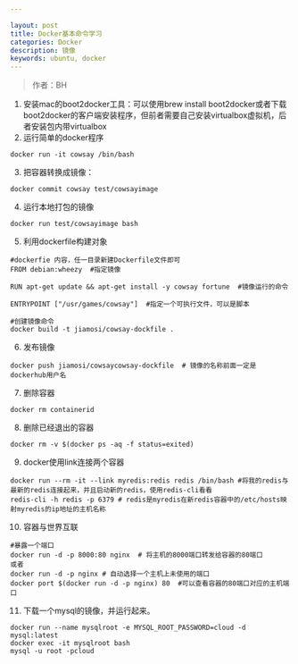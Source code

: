 ```yaml
---

layout: post
title: Docker基本命令学习
categories: Docker
description: 镜像
keywords: ubuntu, docker
---
```

> 作者：BH

 1. 安装mac的boot2docker工具：可以使用brew install boot2docker或者下载boot2docker的客户端安装程序，但前者需要自己安装virtualbox虚拟机，后者安装包内带virtualbox
 2. 运行简单的docker程序
 ```
 docker run -it cowsay /bin/bash
 ```
 3. 把容器转换成镜像：
 ```
 docker commit cowsay test/cowsayimage
 ```  
 4. 运行本地打包的镜像
 ```
 docker run test/cowsayimage bash
 ```
 5. 利用dockerfile构建对象
 ```
 #dockerfie 内容，任一目录新建Dockerfile文件即可
 FROM debian:wheezy  #指定镜像

 RUN apt-get update && apt-get install -y cowsay fortune  #镜像运行的命令

 ENTRYPOINT ["/usr/games/cowsay"]  #指定一个可执行文件，可以是脚本

 #创建镜像命令
 docker build -t jiamosi/cowsay-dockfile .
 ```
 6. 发布镜像
 ```
 docker push jiamosi/cowsaycowsay-dockfile  # 镜像的名称前面一定是dockerhub用户名
 ```
 7. 删除容器
 ```
 docker rm containerid
 ```
 8. 删除已经退出的容器
 ```
 docker rm -v $(docker ps -aq -f status=exited)
 ```

 9. docker使用link连接两个容器
 ```
 docker run --rm -it --link myredis:redis redis /bin/bash #将我的redis与最新的redis连接起来，并且启动新的redis，使用redis-cli看看
 redis-cli -h redis -p 6379 # redis是myredis在新redis容器中的/etc/hosts映射myredis的ip地址的主机名称
 ```

 10. 容器与世界互联
 ```
 #暴露一个端口
 docker run -d -p 8000:80 nginx  # 将主机的8000端口转发给容器的80端口
 或者
 docker run -d -p nginx # 自动选择一个主机上未使用的端口
 docker port $(docker run -d -p nginx) 80  #可以查看容器的80端口对应的主机端口
 ``` 


 11. 下载一个mysql的镜像，并运行起来。
 ```
 docker run --name mysqlroot -e MYSQL_ROOT_PASSWORD=cloud -d mysql:latest
 docker exec -it mysqlroot bash
 mysql -u root -pcloud
 ``` 











